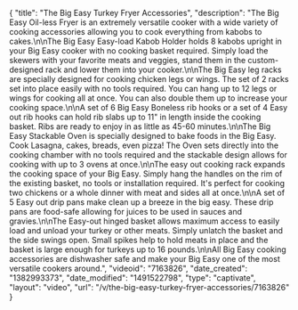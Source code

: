 {
    "title": "The  Big Easy Turkey Fryer Accessories",
    "description": "The Big Easy Oil-less Fryer is an extremely versatile cooker with a wide variety of cooking accessories allowing you to cook everything from kabobs to cakes.\n\nThe Big Easy Easy-load Kabob Holder holds 8 kabobs upright in your Big Easy cooker with no cooking basket required. Simply load the skewers with your favorite meats and veggies, stand them in the custom-designed rack and lower them into your cooker.\n\nThe Big Easy leg racks are specially designed for cooking chicken legs or wings. The set of 2 racks set into place easily with no tools required. You can hang up to 12 legs or wings for cooking all at once. You can also double them up to increase your cooking space.\n\nA set of 6 Big Easy Boneless rib hooks or a set of 4 Easy out rib hooks can hold rib slabs up to 11\" in length inside the cooking basket. Ribs are ready to enjoy in as little as 45-60 minutes.\n\nThe Big Easy Stackable Oven is specially designed to bake foods in the Big Easy. Cook Lasagna, cakes, breads, even pizza! The Oven sets directly into the cooking chamber with no tools required and the stackable design allows for cooking with up to 3 ovens at once.\n\nThe easy out cooking rack expands the cooking space of your Big Easy. Simply hang the handles on the rim of the existing basket, no tools or installation required. It's perfect for cooking two chickens or a whole dinner with meat and sides all at once.\n\nA set of 5 Easy out drip pans make clean up a breeze in the big easy. These drip pans are food-safe allowing for juices to be used in sauces and gravies.\n\nThe Easy-out hinged basket allows maximum access to easily load and unload your turkey or other meats. Simply unlatch the basket and the side swings open. Small spikes help to hold meats in place and the basket is large enough for turkeys up to 16 pounds.\n\nAll Big Easy cooking accessories are dishwasher safe and make your Big Easy one of the most versatile cookers around.",
    "videoid": "7163826",
    "date_created": "1382993373",
    "date_modified": "1491522798",
    "type": "captivate",
    "layout": "video",
    "url": "\/v\/the-big-easy-turkey-fryer-accessories\/7163826"
}
